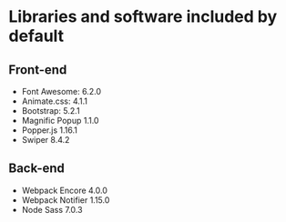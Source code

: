 # Libraries and software included by default

## Front-end 
* Font Awesome: 6.2.0
* Animate.css: 4.1.1
* Bootstrap: 5.2.1
* Magnific Popup 1.1.0
* Popper.js 1.16.1
* Swiper 8.4.2

## Back-end
* Webpack Encore 4.0.0
* Webpack Notifier 1.15.0
* Node Sass 7.0.3